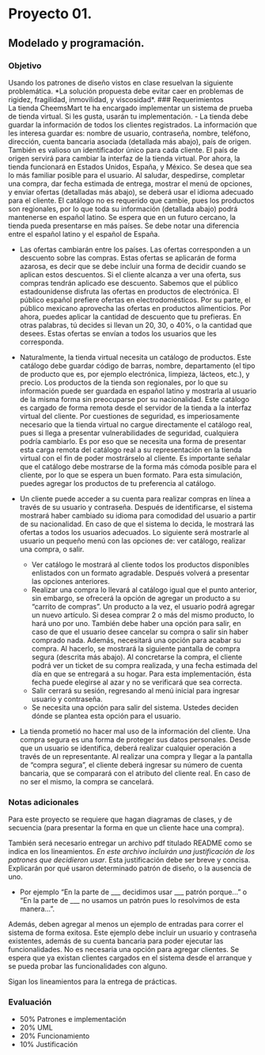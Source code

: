 # Proyecto 01.
## Modelado y programación.
### Objetivo
<div class=text-justify>
Usando los patrones de diseño vistos en clase resuelvan la siguiente problemática. *La solución propuesta debe evitar caer en problemas de rigidez, fragilidad, inmovilidad, y viscosidad*.
### Requerimientos
<div class=text-justify>
La tienda CheemsMart te ha encargado implementar un sistema de prueba de tienda virtual. Si les gusta, usarán tu implementación.
- La tienda debe guardar la información de todos los clientes registrados. La información que les interesa guardar es: nombre de usuario, contraseña, nombre, teléfono, dirección, cuenta bancaria asociada (detallada más abajo), país de origen. También es valioso un identificador único para cada cliente. El país de origen servirá para cambiar la interfaz de la tienda virtual. Por ahora, la tienda funcionará en Estados Unidos, España, y México. Se desea que sea lo más familiar posible para el usuario. Al saludar, despedirse, completar una compra, dar fecha estimada de entrega, mostrar el menú de opciones, y enviar ofertas (detalladas más abajo), se deberá usar el idioma adecuado para el cliente. El catálogo no es requerido que cambie, pues los productos son regionales, por lo que toda su información (detallada abajo) podrá mantenerse en español latino. Se espera que en un futuro cercano, la tienda pueda presentarse en más países. Se debe notar una diferencia entre el español latino y el español de España.

- Las ofertas cambiarán entre los países. Las ofertas corresponden a un descuento sobre las compras. Estas ofertas se aplicarán de forma azarosa, es decir que se debe incluir una forma de decidir cuando se aplican estos descuentos. Si el cliente alcanza a ver una oferta, sus compras tendrán aplicado ese descuento. Sabemos que el público estadounidense disfruta las ofertas en productos de electrónica. El público español prefiere ofertas en electrodomésticos. Por su parte, el público mexicano aprovecha las ofertas en productos alimenticios. Por ahora, puedes aplicar la cantidad de descuento que tu prefieras. En otras palabras, tú decides si llevan un 20, 30, o 40%, o la cantidad que desees. Estas ofertas se envían a todos los usuarios que les corresponda.

- Naturalmente, la tienda virtual necesita un catálogo de productos. Este catálogo debe guardar código de barras, nombre, departamento (el tipo de producto que es, por ejemplo electrónica, limpieza, lácteos, etc.), y precio. Los productos de la tienda son regionales, por lo que su información puede ser guardada en español latino y mostrarla al usuario de la misma forma sin preocuparse por su nacionalidad. Este catálogo es cargado de forma remota desde el servidor de la tienda a la interfaz virtual del cliente. Por cuestiones de seguridad, es imperiosamente necesario que la tienda virtual no cargue directamente el catálogo real, pues si llega a presentar vulnerabilidades de seguridad, cualquiera podría cambiarlo. Es por eso que se necesita una forma de presentar esta carga remota del catálogo real a su representación en la tienda virtual con el fin de poder mostrárselo al cliente. Es importante señalar que el catálogo debe mostrarse de la forma más cómoda posible para el cliente, por lo que se espera un buen formato. Para esta simulación, puedes agregar los productos de tu preferencia al catálogo.

- Un cliente puede acceder a su cuenta para realizar compras en línea a través de su usuario y contraseña. Después de identificarse, el sistema mostrará haber cambiado su idioma para comodidad del usuario a partir de su nacionalidad. En caso de que el sistema lo decida, le mostrará las ofertas a todos los usuarios adecuados. Lo siguiente será mostrarle al usuario un pequeño menú con las opciones de: ver catálogo, realizar una compra, o salir.
  - Ver catálogo le mostrará al cliente todos los productos disponibles enlistados con un formato agradable. Después volverá a presentar las opciones anteriores.
  - Realizar una compra lo llevará al catálogo igual que el punto anterior, sin embargo, se ofrecerá la opción de agregar un producto a su “carrito de compras”. Un producto a la vez, el usuario podrá agregar un nuevo artículo. Si desea comprar 2 o más del mismo producto, lo hará uno por uno. También debe haber una opción para salir, en caso de que el usuario desee cancelar su compra o salir sin haber comprado nada. Además, necesitará una opción para acabar su compra. Al hacerlo, se mostrará la siguiente pantalla de compra segura (descrita más abajo). Al concretarse la compra, el cliente podrá ver un ticket de su compra realizada, y una fecha estimada del día en que se entregará a su hogar. Para esta implementación, ésta fecha puede elegirse al azar y no se verificará que sea correcta.
  - Salir cerrará su sesión, regresando al menú inicial para ingresar usuario y contraseña.
  - Se necesita una opción para salir del sistema. Ustedes deciden dónde se plantea esta opción para el usuario.

- La tienda prometió no hacer mal uso de la información del cliente. Una compra segura es una forma de proteger sus datos personales. Desde que un usuario se identifica, deberá realizar cualquier operación a través de un representante. Al realizar una compra y llegar a la pantalla de “compra segura”, el cliente deberá ingresar su número de cuenta bancaria, que se comparará con el atributo del cliente real. En caso de no ser el mismo, la compra se cancelará.

### Notas adicionales
Para este proyecto se requiere que hagan diagramas de clases, y de secuencia (para presentar la forma en que un cliente hace una compra).

También será necesario entregar un archivo pdf titulado README como se indica en los lineamientos. *En este archivo incluirán una justificación de los patrones que decidieron usar*. Esta justificación debe ser breve y concisa. Explicarán por qué usaron determinado patrón de diseño, o la ausencia de uno.

- Por ejemplo “En la parte de ___ decidimos usar ___ patrón porque...” o “En la parte de ___ no usamos un patrón pues lo resolvimos de esta manera...”.

Además, deben agregar al menos un ejemplo de entradas para correr el sistema de forma exitosa. Este ejemplo debe incluir un usuario y contraseña existentes, además de su cuenta bancaria para poder ejecutar las funcionalidades. No es necesaria una opción para agregar clientes. Se espera que ya existan clientes cargados en el sistema desde el arranque y se pueda probar las funcionalidades con alguno.

Sigan los lineamientos para la entrega de prácticas.

### Evaluación
- 50% Patrones e implementación
- 20% UML
- 20% Funcionamiento
- 10% Justificación
